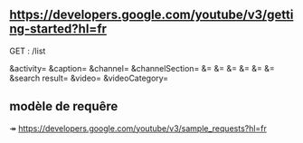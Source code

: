 


## https://developers.google.com/youtube/v3/getting-started?hl=fr


GET : /list

&activity=
&caption=
&channel=
&channelSection=
&=
&=
&=
&=
&=
&=
&search result=
&video=
&videoCategory=


## modèle de requêre
 ↠ https://developers.google.com/youtube/v3/sample_requests?hl=fr
 